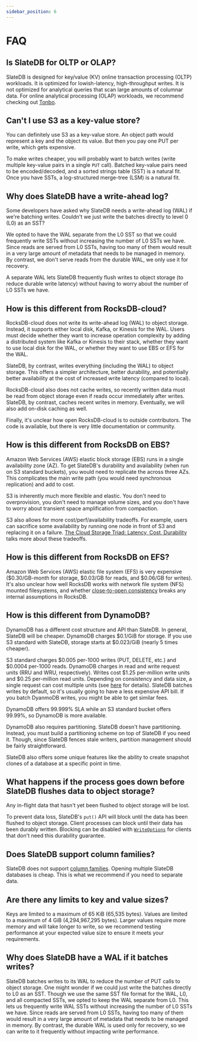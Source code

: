 ```yaml
---
sidebar_position: 6
---
```


# FAQ

## Is SlateDB for OLTP or OLAP?

SlateDB is designed for key/value (KV) online transaction processing (OLTP) workloads. It is optimized for lowish-latency, high-throughput writes. It is not optimized for analytical queries that scan large amounts of columnar data. For online analytical processing (OLAP) workloads, we recommend checking out [Tonbo](https://github.com/tonbo-io/tonbo).

## Can't I use S3 as a key-value store?

You can definitely use S3 as a key-value store. An object path would represent a key and the object its value. But then you pay one PUT per write, which gets expensive.

To make writes cheaper, you will probably want to batch writes (write multiple key-value pairs in a single `PUT` call). Batched key-value pairs need to be encoded/decoded, and a sorted strings table (SST) is a natural fit. Once you have SSTs, a log-structured merge-tree (LSM) is a natural fit.

## Why does SlateDB have a write-ahead log?

Some developers have asked why SlateDB needs a write-ahead log (WAL) if we're batching writes. Couldn't we just write the batches directly to level 0 (L0) as an SST?

We opted to have the WAL separate from the L0 SST so that we could frequently write SSTs without increasing the number of L0 SSTs we have. Since reads are served from L0 SSTs, having too many of them would result in a very large amount of metadata that needs to be managed in memory. By contrast, we don't serve reads from the durable WAL, we only use it for recovery.

A separate WAL lets SlateDB frequently flush writes to object storage (to reduce durable write latency) without having to worry about the number of L0 SSTs we have.

## How is this different from RocksDB-cloud?

RocksDB-cloud does not write its write-ahead log (WAL) to object storage. Instead, it supports either local disk, Kafka, or Kinesis for the WAL. Users must decide whether they want to increase operation complexity by adding a distributed system like Kafka or Kinesis to their stack, whether they want to use local disk for the WAL, or whether they want to use EBS or EFS for the WAL.

SlateDB, by contrast, writes everything (including the WAL) to object storage. This offers a simpler architecture, better durability, and potentially better availability at the cost of increased write latency (compared to local).

RocksDB-cloud also does not cache writes, so recently written data must be read from object storage even if reads occur immediately after writes. SlateDB, by contrast, caches recent writes in memory. Eventually, we will also add on-disk caching as well.

Finally, it's unclear how open RocksDB-cloud is to outside contributors. The code is available, but there is very little documentation or community.

## How is this different from RocksDB on EBS?

Amazon Web Services (AWS) elastic block storage (EBS) runs in a single availability zone (AZ). To get SlateDB's durability and availability (when run on S3 standard buckets), you would need to replicate the across three AZs. This complicates the main write path (you would need synchronous replication) and add to cost.

S3 is inherently much more flexible and elastic. You don't need to overprovision, you don't need to manage volume sizes, and you don't have to worry about transient space amplification from compaction.

S3 also allows for more cost/perf/availability tradeoffs. For example, users can sacrifice some availability by running one node in front of S3 and replacing it on a failure. [The Cloud Storage Triad: Latency, Cost, Durability](https://materializedview.io/p/cloud-storage-triad-latency-cost-durability) talks more about these tradeoffs.

## How is this different from RocksDB on EFS?

Amazon Web Services (AWS) elastic file system (EFS) is very expensive ($0.30/GB-month for storage, $0.03/GB for reads, and $0.06/GB for writes). It's also unclear how well RocksDB works with network file system (NFS) mounted filesystems, and whether [close-to-open consistency](https://docs.aws.amazon.com/efs/latest/ug/features.html#consistency) breaks any internal assumptions in RocksDB.

## How is this different from DynamoDB?

DynamoDB has a different cost structure and API than SlateDB. In general, SlateDB will be cheaper. DynamoDB charges $0.1/GiB for storage. If you use S3 standard with SlateDB, storage starts at $0.023/GiB (nearly 5 times cheaper).

S3 standard charges $0.005 per-1000 writes (PUT, DELETE, etc.) and $0.0004 per-1000 reads. DynamoDB charges in read and write request units (RRU and WRU, respectively). Writes cost $1.25 per-million write units and $0.25 per-million read units. Depending on consistency and data size, a single request can cost multiple units (see [here](https://aws.amazon.com/dynamodb/pricing/on-demand/) for details). SlateDB batches writes by default, so it's usually going to have a less expensive API bill. If you batch DyanmoDB writes, you might be able to get similar fees.

DynamoDB offers 99.999% SLA while an S3 standard bucket offers 99.99%, so DynamoDB is more available.

DynamoDB also requires partitioning. SlateDB doesn't have partitioning. Instead, you must build a partitioning scheme on top of SlateDB if you need it. Though, since SlateDB fences stale writers, partition management should be fairly straightforward.

SlateDB also offers some unique features like the ability to create snapshot clones of a database at a specific point in time.

## What happens if the process goes down before SlateDB flushes data to object storage?

Any in-flight data that hasn't yet been flushed to object storage will be lost.

To prevent data loss, SlateDB's `put()` API will block until the data has been flushed to object storage. Client processes can block until their data has been durably written. Blocking can be disabled with [`WriteOptions`](https://docs.rs/slatedb/latest/slatedb/config/struct.WriteOptions.html) for clients that don't need this durability guarantee.

## Does SlateDB support column families?

SlateDB does not support [column families](https://github.com/facebook/rocksdb/wiki/column-families). Opening multiple SlateDB databases is cheap. This is what we recommend if you need to separate data.

## Are there any limits to key and value sizes?

Keys are limited to a maximum of 65 KiB (65,535 bytes). Values are limited to a maximum of 4 GiB (4,294,967,295 bytes). Larger values require more memory and will take longer to write, so we recommend testing performance at your expected value size to ensure it meets your requirements.

## Why does SlateDB have a WAL if it batches writes?

SlateDB batches writes to its WAL to reduce the number of PUT calls to object storage. One might wonder if we could just write the batches directly to L0 as an SST. Though we use the same SST file format for the WAL, L0, and all compacted SSTs, we opted to keep the WAL separate from L0. This lets us frequently write WAL SSTs without increasing the number of L0 SSTs we have. Since reads are served from L0 SSTs, having too many of them would result in a very large amount of metadata that needs to be managed in memory. By contrast, the durable WAL is used only for recovery, so we can write to it frequently without impacting write performance.